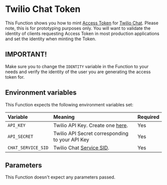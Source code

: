 # Twilio Chat Token

This Function shows you how to mint [Access Token](https://www.twilio.com/docs/iam/access-tokens) for [Twilio Chat](https://www.twilio.com/chat). Please note, this is for prototyping purposes only. You will want to validate the identity of clients requesting Access Token in most production applications and set the identity when minting the Token.

## IMPORTANT!

Make sure you to change the `IDENTITY` variable in the Function to your needs and verify the identity of the user you are generating the access token for.

## Environment variables

This Function expects the following environment variables set:

| Variable           | Meaning                                                                           | Required |
| :----------------- | :-------------------------------------------------------------------------------- | :------- |
| `API_KEY`          | Twilio API Key. Create one [here](https://www.twilio.com/console/runtime/api-keys). | Yes      |
| `API_SECRET`       | Twilio API Secret corresponding to your API Key                                   | Yes      |
| `CHAT_SERVICE_SID` | Twilio Chat [Service SID](https://www.twilio.com/docs/api/chat/rest/services).       | Yes      |

## Parameters

This Function doesn't expect any parameters passed.
